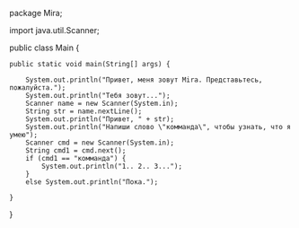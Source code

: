 package Mira;

import java.util.Scanner;

public class Main {

    public static void main(String[] args) {

        System.out.println("Привет, меня зовут Mira. Представьтесь, пожалуйста.");
        System.out.println("Тебя зовут...");
        Scanner name = new Scanner(System.in);
        String str = name.nextLine();
        System.out.println("Привет, " + str);
        System.out.println("Напиши слово \"комманда\", чтобы узнать, что я умею");
        Scanner cmd = new Scanner(System.in);
        String cmd1 = cmd.next();
        if (cmd1 == "комманда") {
            System.out.println("1.. 2.. 3...");
        }
        else System.out.println("Пока.");

    }
}

